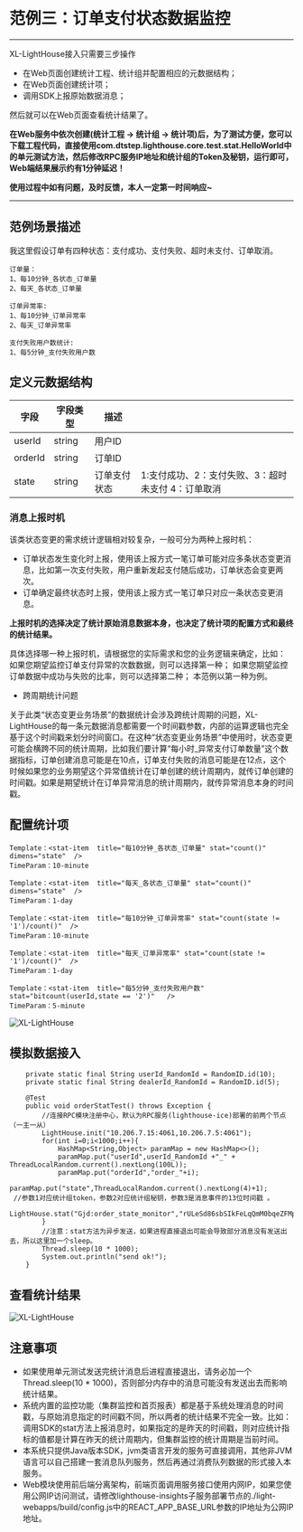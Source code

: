 # 范例三：订单支付状态数据监控

---
XL-LightHouse接入只需要三步操作
- 在Web页面创建统计工程、统计组并配置相应的元数据结构；
- 在Web页面创建统计项；
- 调用SDK上报原始数据消息；

然后就可以在Web页面查看统计结果了。

**在Web服务中依次创建(统计工程 -> 统计组 -> 统计项)后，为了测试方便，您可以下载工程代码，直接使用com.dtstep.lighthouse.core.test.stat.HelloWorld中的单元测试方法，然后修改RPC服务IP地址和统计组的Token及秘钥，运行即可，Web端结果展示约有1分钟延迟！**

**使用过程中如有问题，及时反馈，本人一定第一时间响应~**

---

## 范例场景描述

我这里假设订单有四种状态：支付成功、支付失败、超时未支付、订单取消。

```
订单量：
1、每10分钟_各状态_订单量
2、每天_各状态_订单量

订单异常率:
1、每10分钟_订单异常率
2、每天_订单异常率

支付失败用户数统计:
1、每5分钟_支付失败用户数
```

## 定义元数据结构

| 字段 | 字段类型 | 描述 |  |
| --- | --- | --- | --- |
| userId | string | 用户ID |  |
| orderId | string | 订单ID |  |
| state | string | 订单支付状态 | 1:支付成功、2：支付失败、3：超时未支付 4：订单取消 |

### 消息上报时机

该类状态变更的需求统计逻辑相对较复杂，一般可分为两种上报时机：
-  订单状态发生变化时上报，使用该上报方式一笔订单可能对应多条状态变更消息，比如第一次支付失败，用户重新发起支付随后成功，订单状态会变更两次。
-  订单确定最终状态时上报，使用该上报方式一笔订单只对应一条状态变更消息。

**上报时机的选择决定了统计原始消息数据本身，也决定了统计项的配置方式和最终的统计结果。**

具体选择哪一种上报时机，请根据您的实际需求和您的业务逻辑来确定，比如：
如果您期望监控订单支付异常的次数数据，则可以选择第一种；
如果您期望监控订单数据中成功与失败的比率，则可以选择第二种；
本范例以第一种为例。

+ 跨周期统计问题

关于此类“状态变更业务场景”的数据统计会涉及跨统计周期的问题，XL-LightHouse的每一条元数据消息都需要一个时间戳参数，内部的运算逻辑也完全基于这个时间戳来划分时间窗口。在这种“状态变更业务场景”中使用时，状态变更可能会横跨不同的统计周期，比如我们要计算“每小时_异常支付订单数量”这个数据指标，订单创建消息可能是在10点，订单支付失败的消息可能是在12点，这个时候如果您的业务期望这个异常值统计在订单创建的统计周期内，就传订单创建的时间戳。如果是期望统计在订单异常消息的统计周期内，就传异常消息本身的时间戳。

## 配置统计项

```
Template：<stat-item  title="每10分钟_各状态_订单量" stat="count()" dimens="state"  />
TimeParam：10-minute

Template：<stat-item  title="每天_各状态_订单量" stat="count()" dimens="state"  />
TimeParam：1-day

Template：<stat-item  title="每10分钟_订单异常率" stat="count(state != '1')/count()"  />
TimeParam：10-minute

Template：<stat-item  title="每天_订单异常率" stat="count(state != '1')/count()"  />
TimeParam：1-day

Template：<stat-item  title="每5分钟_支付失败用户数" stat="bitcount(userId,state == '2')"   />
TimeParam：5-minute

```

![XL-LightHouse](https://lighthousedp-1300542249.cos.ap-nanjing.myqcloud.com/screenshot_v2/27.jpg)

##  模拟数据接入

```
    private static final String userId_RandomId = RandomID.id(10);
    private static final String dealerId_RandomId = RandomID.id(5);
        
    @Test
    public void orderStatTest() throws Exception {
        //连接RPC模块注册中心，默认为RPC服务(lighthouse-ice)部署的前两个节点（一主一从）
        LightHouse.init("10.206.7.15:4061,10.206.7.5:4061");
        for(int i=0;i<1000;i++){
            HashMap<String,Object> paramMap = new HashMap<>();
            paramMap.put("userId",userId_RandomId +"_" + ThreadLocalRandom.current().nextLong(100L));           
            paramMap.put("orderId","order_"+i);
            paramMap.put("state",ThreadLocalRandom.current().nextLong(4)+1);
 //参数1对应统计组token，参数2对应统计组秘钥，参数3是消息事件的13位时间戳 。
 LightHouse.stat("Gjd:order_state_monitor","rULeSd86sbSIkFeLqQmM0bqeZFMpWNWNbYp8BaZA",paramMap,System.currentTimeMillis());
        }
        //注意：stat方法为异步发送，如果进程直接退出可能会导致部分消息没有发送出去，所以这里加一个sleep。
        Thread.sleep(10 * 1000);
        System.out.println("send ok!");
    }
```

##  查看统计结果

![XL-LightHouse](https://lighthousedp-1300542249.cos.ap-nanjing.myqcloud.com/screenshot_v2/28.jpg)

## 注意事项

- 如果使用单元测试发送完统计消息后进程直接退出，请务必加一个Thread.sleep(10 * 1000)，否则部分内存中的消息可能没有发送出去而影响统计结果。
- 系统内置的监控功能（集群监控和首页报表）都是基于系统处理消息的时间戳，与原始消息指定的时间戳不同，所以两者的统计结果不完全一致。比如：调用SDK的stat方法上报消息时，如果指定的是昨天的时间戳，则对应统计指标的值都是计算在昨天的统计周期内，但集群监控的统计周期是当前时间。
- 本系统只提供Java版本SDK，jvm类语言开发的服务可直接调用，其他非JVM语言可以自己搭建一套消息队列服务，然后再通过消费队列数据的形式接入本服务。
- Web模块使用前后端分离架构，前端页面调用服务接口使用内网IP，如果您使用公网IP访问测试，请修改lighthouse-insights子服务部署节点的./light-webapps/build/config.js中的REACT_APP_BASE_URL参数的IP地址为公网IP地址。

